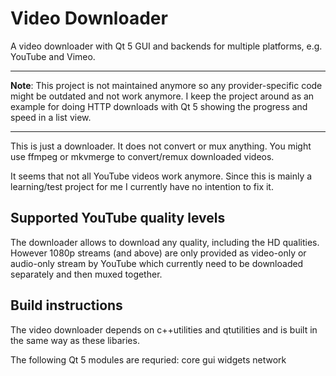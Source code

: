 # Video Downloader
A video downloader with Qt 5 GUI and backends for multiple platforms, e.g. YouTube and
Vimeo.

---

**Note**: This project is not maintained anymore so any provider-specific code might be
outdated and not work anymore. I keep the project around as an example for doing HTTP
downloads with Qt 5 showing the progress and speed in a list view.

---

This is just a downloader. It does not convert or mux anything. You might use
ffmpeg or mkvmerge to convert/remux downloaded videos.

It seems that not all YouTube videos work anymore. Since this is mainly a
learning/test project for me I currently have no intention to fix it.

## Supported YouTube quality levels
The downloader allows to download any quality, including the HD qualities. However
1080p streams (and above) are only provided as video-only or audio-only stream
by YouTube which currently need to be downloaded separately and then muxed together.

## Build instructions
The video downloader depends on c++utilities and qtutilities and is built in the same
way as these libaries.

The following Qt 5 modules are requried: core gui widgets network
